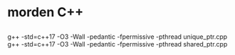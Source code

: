 # morden C++
## 
g++ -std=c++17 -O3 -Wall -pedantic -fpermissive -pthread unique_ptr.cpp
g++ -std=c++17 -O3 -Wall -pedantic -fpermissive -pthread shared_ptr.cpp
